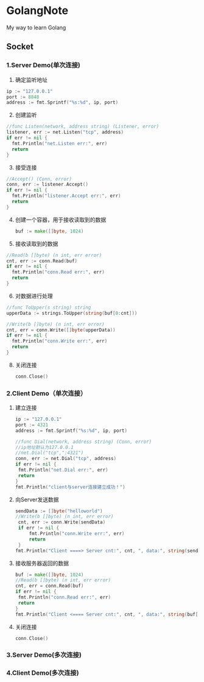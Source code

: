 # GolangNote
My way to learn Golang

## Socket

### 1.Server Demo(单次连接)

1. 确定监听地址

  ```go
  ip := "127.0.0.1"
  port := 8848
  address := fmt.Sprintf("%s:%d", ip, port)
  ```

2. 创建监听

  ```go
  //func Listen(network, address string) (Listener, error)
  listener, err := net.Listen("tcp", address)
  if err != nil {
  	fmt.Println("net.Listen err:", err)
  	return
  }
  ```

3. 接受连接

  ```go
  //Accept() (Conn, error)
  conn, err := listener.Accept()
  if err != nil {
  	fmt.Println("listener.Accept err:", err)
  	return
  }
  ```

4. 创建一个容器，用于接收读取到的数据

	```go
	buf := make([]byte, 1024)
	```

5. 接收读取到的数据

  ```go
  //Read(b []byte) (n int, err error)
  cnt, err := conn.Read(buf)
  if err != nil {
  	fmt.Println("conn.Read err:", err)
  	return
  }
  ```

6. 对数据进行处理

  ```go
  //func ToUpper(s string) string
  upperData := strings.ToUpper(string(buf[0:cnt]))
  
  //Write(b []byte) (n int, err error)
  cnt, err = conn.Write([]byte(upperData))
  if err != nil {
  	fmt.Println("conn.Write err:", err)
  	return
  }
  ```

8. 关闭连接

   ```go
   conn.Close()
   ```
   

### 2.Client Demo（单次连接）

1. 建立连接

   ```go
   ip := "127.0.0.1"
   port := 4321
   address := fmt.Sprintf("%s:%d", ip, port)
   
   //func Dial(network, address string) (Conn, error)
   //ip地址默认为127.0.0.1
   //net.Dial("tcp",":4321")
   conn, err := net.Dial("tcp", address)
   if err != nil {
   	fmt.Println("net.Dial err:", err)
   	return
   }
   fmt.Println("client与server连接建立成功！")
   ```

2. 向Server发送数据

   ```go
   sendData := []byte("helloworld")
   //Write(b []byte) (n int, err error)
   	cnt, err := conn.Write(sendData)
   	if err != nil {
   		fmt.Println("conn.Write err:", err)
   		return
   	}
   fmt.Println("Client ====> Server cnt:", cnt, ", data:", string(sendData))
   ```

3. 接收服务器返回的数据

   ```go
   buf := make([]byte, 1024)
   //Read(b []byte) (n int, err error)
   cnt, err = conn.Read(buf)
   if err != nil {
   	fmt.Println("conn.Read err:", err)
   	return
   }
   fmt.Println("Client <==== Server cnt:", cnt, ", data:", string(buf[0:cnt]))
   ```

4. 关闭连接

   ```go
   conn.Close()
   ```

### 3.Server Demo(多次连接)

### 4.Client Demo(多次连接) 
